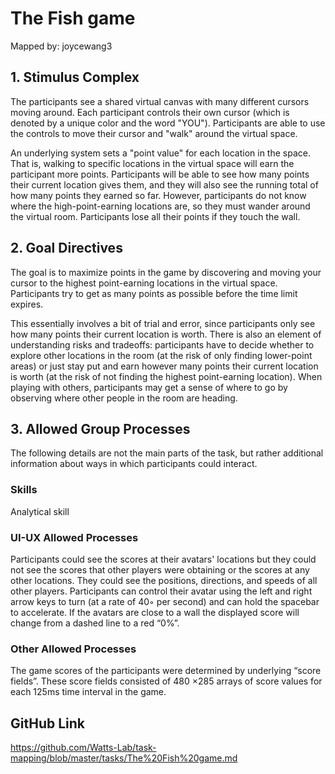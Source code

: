 # The Fish game

Mapped by: joycewang3 

## 1. Stimulus Complex 

The participants see a shared virtual canvas with many different cursors moving around. Each participant controls their own cursor (which is denoted by a unique color and the word "YOU"). Participants are able to use the controls to move their cursor and "walk" around the virtual space.

An underlying system sets a "point value" for each location in the space. That is, walking to specific locations in the virtual space will earn the participant more points. Participants will be able to see how many points their current location gives them, and they will also see the running total of how many points they earned so far. However, participants do not know where the high-point-earning locations are, so they must wander around the virtual room. Participants lose all their points if they touch the wall.

## 2. Goal Directives 

The goal is to maximize points in the game by discovering and moving your cursor to the highest point-earning locations in the virtual space. Participants try to get as many points as possible before the time limit expires.

This essentially involves a bit of trial and error, since participants only see how many points their current location is worth. There is also an element of understanding risks and tradeoffs: participants have to decide whether to explore other locations in the room (at the risk of only finding lower-point areas) or just stay put and earn however many points their current location is worth (at the risk of not finding the highest point-earning location). When playing with others, participants may get a sense of where to go by observing where other people in the room are heading.

## 3. Allowed Group Processes 
The following details are not the main parts of the task, but rather additional information about ways in which participants could interact.

### Skills 
Analytical skill

### UI-UX Allowed Processes
Participants could see the scores at their avatars' locations but they could not see the scores that other players were obtaining or the scores at any other locations. They could see the positions, directions, and speeds of all other players. Participants can control their avatar using the left and right arrow keys to turn (at a rate of 40◦ per second) and can hold the spacebar to accelerate. If the avatars are close to a wall the displayed score will change from a dashed line to a red “0%”.

### Other Allowed Processes
The game scores of the participants were determined by underlying “score fields”. These score fields consisted of 480 ×285 arrays of score values for each 125ms time interval in the game.

## GitHub Link 
https://github.com/Watts-Lab/task-mapping/blob/master/tasks/The%20Fish%20game.md
